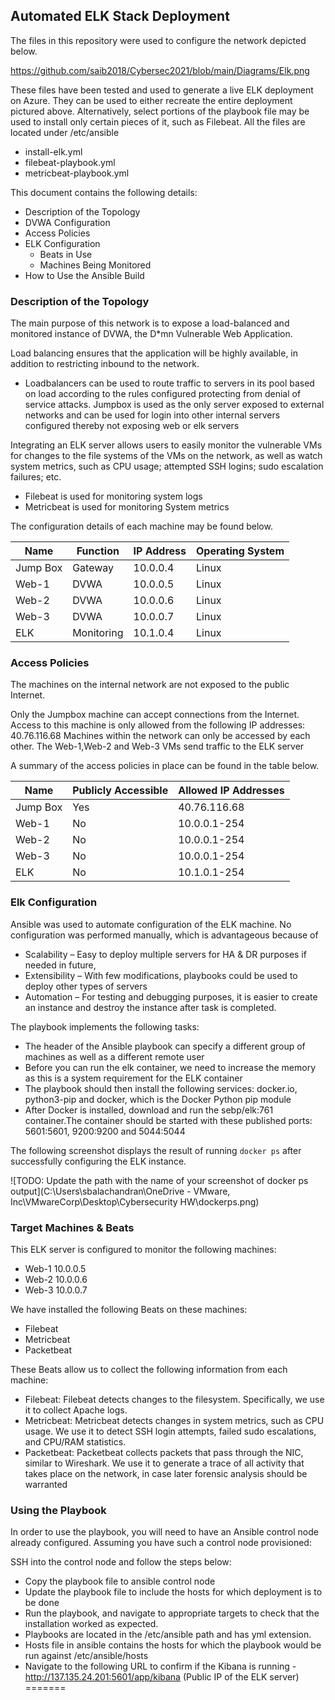 
## Automated ELK Stack Deployment

The files in this repository were used to configure the network depicted below.

https://github.com/saib2018/Cybersec2021/blob/main/Diagrams/Elk.png

These files have been tested and used to generate a live ELK deployment on Azure. They can be used to either recreate the entire deployment pictured above. Alternatively, select portions of the playbook file may be used to install only certain pieces of it, such as Filebeat. All the files are located under /etc/ansible

  - install-elk.yml
  - filebeat-playbook.yml
  - metricbeat-playbook.yml

This document contains the following details:
- Description of the Topology
- DVWA Configuration
- Access Policies
- ELK Configuration
  - Beats in Use
  - Machines Being Monitored
- How to Use the Ansible Build


### Description of the Topology

The main purpose of this network is to expose a load-balanced and monitored instance of DVWA, the D*mn Vulnerable Web Application.

Load balancing ensures that the application will be highly available, in addition to restricting inbound to the network.
- Loadbalancers can be used to route traffic to servers in its pool based on load according to the rules configured protecting from denial of service attacks. Jumpbox is used as the only server exposed to external networks and can be used for login into other internal servers configured thereby not exposing web or elk servers

Integrating an ELK server allows users to easily monitor the vulnerable VMs for changes to the file systems of the VMs on the network, as well as watch system metrics, such as CPU usage; attempted SSH logins; sudo escalation failures; etc.
- Filebeat is used for monitoring system logs
- Metricbeat is used for monitoring System metrics

The configuration details of each machine may be found below.

| Name     | Function | IP Address | Operating System |
|----------|----------|------------|------------------|
| Jump Box | Gateway  | 10.0.0.4   | Linux            |
| Web-1    | DVWA     | 10.0.0.5   | Linux            |
| Web-2    | DVWA     | 10.0.0.6   | Linux            | 
| Web-3    | DVWA     | 10.0.0.7   | Linux            |
| ELK      | Monitoring| 10.1.0.4  | Linux            |


### Access Policies

The machines on the internal network are not exposed to the public Internet. 

Only the Jumpbox machine can accept connections from the Internet. Access to this machine is only allowed from the following IP addresses: 40.76.116.68
Machines within the network can only be accessed by each other. The Web-1,Web-2 and Web-3 VMs send traffic to the ELK server


A summary of the access policies in place can be found in the table below.

| Name     | Publicly Accessible | Allowed IP Addresses |
|----------|---------------------|----------------------|
| Jump Box | Yes                 | 40.76.116.68         |
| Web-1    | No                  | 10.0.0.1-254         |
| Web-2    | No                  | 10.0.0.1-254         |
| Web-3    | No                  | 10.0.0.1-254         |
| ELK      | No                  | 10.1.0.1-254         |

### Elk Configuration

Ansible was used to automate configuration of the ELK machine. No configuration was performed manually, which is advantageous because of 
- Scalability – Easy to deploy multiple servers for HA & DR purposes if needed in future,
- Extensibility – With few modifications, playbooks could be used to deploy other types of servers 
- Automation – For testing and debugging purposes, it is easier to create an instance and destroy the instance after task is completed.

The playbook implements the following tasks:

- The header of the Ansible playbook can specify a different group of machines as well as a different remote user
- Before you can run the elk container, we need to increase the memory as this is a system requirement for the ELK container
- The playbook should then install the following services: docker.io, python3-pip and docker, which is the Docker Python pip module
- After Docker is installed, download and run the sebp/elk:761 container.The container should be started with these published ports: 5601:5601, 9200:9200 and 5044:5044

The following screenshot displays the result of running `docker ps` after successfully configuring the ELK instance.

![TODO: Update the path with the name of your screenshot of docker ps output](C:\Users\sbalachandran\OneDrive - VMware, Inc\VMwareCorp\Desktop\Cybersecurity HW\dockerps.png)

### Target Machines & Beats
This ELK server is configured to monitor the following machines:

- Web-1 10.0.0.5
- Web-2 10.0.0.6
- Web-3 10.0.0.7

We have installed the following Beats on these machines: 
- Filebeat 
- Metricbeat 
- Packetbeat

These Beats allow us to collect the following information from each machine:
- Filebeat: Filebeat detects changes to the filesystem. Specifically, we use it to collect Apache logs.
- Metricbeat: Metricbeat detects changes in system metrics, such as CPU usage. We use it to detect SSH login attempts, failed sudo escalations, and CPU/RAM statistics.
- Packetbeat: Packetbeat collects packets that pass through the NIC, similar to Wireshark. We use it to generate a trace of all activity that takes place on the network, in case later forensic analysis should be warranted

### Using the Playbook
In order to use the playbook, you will need to have an Ansible control node already configured. Assuming you have such a control node provisioned: 

SSH into the control node and follow the steps below:
- Copy the playbook file to ansible control node
- Update the playbook file to include the hosts for which deployment is to be done
- Run the playbook, and navigate to appropriate targets to check that the installation worked as expected.
- Playbooks are located in the /etc/ansible path and has yml extension.
- Hosts file in ansible contains the hosts for which the playbook would be run against /etc/ansible/hosts
- Navigate to the following URL to confirm if the Kibana is running - http://137.135.24.201:5601/app/kibana (Public IP of the ELK server)
=======
